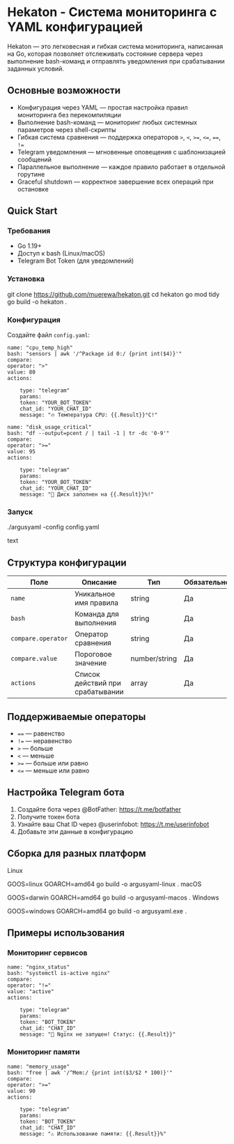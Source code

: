 # Hekaton - Система мониторинга с YAML конфигурацией

Hekaton — это легковесная и гибкая система мониторинга, написанная на Go, которая позволяет отслеживать состояние сервера через выполнение bash-команд и отправлять уведомления при срабатывании заданных условий.

## Основные возможности

- Конфигурация через YAML — простая настройка правил мониторинга без перекомпиляции
- Выполнение bash-команд — мониторинг любых системных параметров через shell-скрипты
- Гибкая система сравнения — поддержка операторов `>`, `<`, `>=`, `<=`, `==`, `!=`
- Telegram уведомления — мгновенные оповещения с шаблонизацией сообщений
- Параллельное выполнение — каждое правило работает в отдельной горутине
- Graceful shutdown — корректное завершение всех операций при остановке

## Quick Start

### Требования

- Go 1.19+
- Доступ к bash (Linux/macOS)
- Telegram Bot Token (для уведомлений)

### Установка

git clone https://github.com/muerewa/hekaton.git
cd hekaton
go mod tidy
go build -o hekaton .

### Конфигурация

Создайте файл `config.yaml`:

    name: "cpu_temp_high"
    bash: "sensors | awk '/^Package id 0:/ {print int($4)}'"
    compare:
    operator: ">"
    value: 80
    actions:

        type: "telegram"
        params:
        token: "YOUR_BOT_TOKEN"
        chat_id: "YOUR_CHAT_ID"
        message: "🔥 Температура CPU: {{.Result}}°C!"

    name: "disk_usage_critical"
    bash: "df --output=pcent / | tail -1 | tr -dc '0-9'"
    compare:
    operator: ">="
    value: 95
    actions:

        type: "telegram"
        params:
        token: "YOUR_BOT_TOKEN"
        chat_id: "YOUR_CHAT_ID"
        message: "💾 Диск заполнен на {{.Result}}%!"


### Запуск

./argusyaml -config config.yaml

text

## Структура конфигурации

| Поле               | Описание                         | Тип           | Обязательно |
|--------------------|----------------------------------|---------------|-------------|
| `name`             | Уникальное имя правила           | string        | Да          |
| `bash`             | Команда для выполнения           | string        | Да          |
| `compare.operator` | Оператор сравнения               | string        | Да          |
| `compare.value`    | Пороговое значение               | number/string | Да          |
| `actions`          | Список действий при срабатывании | array         | Да          |

## Поддерживаемые операторы

- `==` — равенство
- `!=` — неравенство  
- `>` — больше
- `<` — меньше
- `>=` — больше или равно
- `<=` — меньше или равно

## Настройка Telegram бота

1. Создайте бота через @BotFather: https://t.me/botfather
2. Получите токен бота
3. Узнайте ваш Chat ID через @userinfobot: https://t.me/userinfobot
4. Добавьте эти данные в конфигурацию


## Сборка для разных платформ

Linux

GOOS=linux GOARCH=amd64 go build -o argusyaml-linux .
macOS

GOOS=darwin GOARCH=amd64 go build -o argusyaml-macos .
Windows

GOOS=windows GOARCH=amd64 go build -o argusyaml.exe .

## Примеры использования

### Мониторинг сервисов

    name: "nginx_status"
    bash: "systemctl is-active nginx"
    compare:
    operator: "!="
    value: "active"
    actions:

        type: "telegram"
        params:
        token: "BOT_TOKEN"
        chat_id: "CHAT_ID"
        message: "🚨 Nginx не запущен! Статус: {{.Result}}"


### Мониторинг памяти

    name: "memory_usage"
    bash: "free | awk '/^Mem:/ {print int($3/$2 * 100)}'"
    compare:
    operator: ">="
    value: 90
    actions:

        type: "telegram"
        params:
        token: "BOT_TOKEN"
        chat_id: "CHAT_ID"
        message: "⚠️ Использование памяти: {{.Result}}%"
